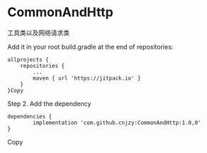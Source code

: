 # CommonAndHttp
工具类以及网络请求类

Add it in your root build.gradle at the end of repositories:

	allprojects {
		repositories {
			...
			maven { url 'https://jitpack.io' }
		}
	}Copy
Step 2. Add the dependency

	dependencies {
	        implementation 'com.github.cnjzy:CommonAndHttp:1.0,0'
	}
Copy
